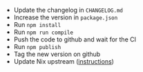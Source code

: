 - Update the changelog in `CHANGELOG.md`
- Increase the version in `package.json`
- Run `npm install`
- Run `npm run compile`
- Push the code to github and wait for the CI
- Run `npm publish`
- Tag the new version on github
- Update Nix upstream ([instructions](https://github.com/turboMaCk/nixpkgs/blob/98997bb48997b27287a2995460d2fb6e1db88de7/pkgs/development/compilers/elm/packages/README.md#upgrades))
